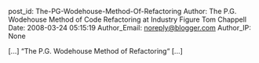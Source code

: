 post_id: The-PG-Wodehouse-Method-Of-Refactoring
Author: The P.G. Wodehouse Method of Code Refactoring at Industry Figure Tom Chappell
Date: 2008-03-24 05:15:19
Author_Email: noreply@blogger.com
Author_IP: None

[...] “The P.G. Wodehouse Method of Refactoring“ [...]
